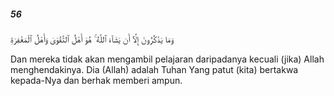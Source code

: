 ##### 56

<span class="ayah">وَمَا يَذْكُرُونَ إِلَّآ أَن يَشَآءَ ٱللَّهُ ۚ هُوَ أَهْلُ ٱلتَّقْوَىٰ وَأَهْلُ ٱلْمَغْفِرَةِ</span>

<span class="ayah_translation">Dan mereka tidak akan mengambil pelajaran daripadanya kecuali (jika) Allah menghendakinya. Dia (Allah) adalah Tuhan Yang patut (kita) bertakwa kepada-Nya dan berhak memberi ampun.</span>
